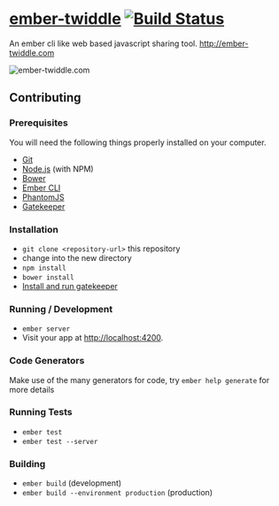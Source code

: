 # [ember-twiddle](http://ember-twiddle.com) [![Build Status][travis-badge]][travis-badge-url]

An ember cli like web based javascript sharing tool. http://ember-twiddle.com

![ember-twiddle.com](https://cloud.githubusercontent.com/assets/3824616/8574337/6feeaee6-2596-11e5-8ea7-17421ce77691.png)

## Contributing

### Prerequisites

You will need the following things properly installed on your computer.

* [Git](http://git-scm.com/)
* [Node.js](http://nodejs.org/) (with NPM)
* [Bower](http://bower.io/)
* [Ember CLI](http://www.ember-cli.com/)
* [PhantomJS](http://phantomjs.org/)
* [Gatekeeper](https://github.com/prose/gatekeeper)

### Installation

* `git clone <repository-url>` this repository
* change into the new directory
* `npm install`
* `bower install`
* [Install and run gatekeeper](https://github.com/prose/gatekeeper)

### Running / Development

* `ember server`
* Visit your app at [http://localhost:4200](http://localhost:4200).

### Code Generators

Make use of the many generators for code, try `ember help generate` for more details

### Running Tests

* `ember test`
* `ember test --server`

### Building

* `ember build` (development)
* `ember build --environment production` (production)


[travis-badge]: https://travis-ci.org/alexspeller/ember-twiddle.svg?branch=master
[travis-badge-url]: https://travis-ci.org/alexspeller/ember-twiddle
